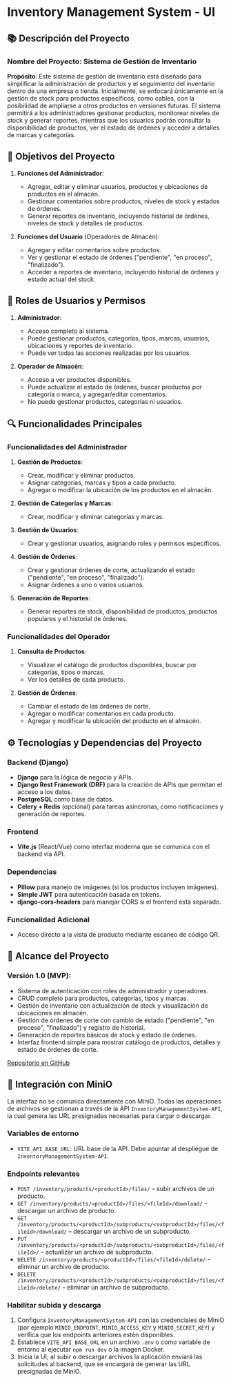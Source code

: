# Inventory Management System - UI

## 📚 Descripción del Proyecto

### Nombre del Proyecto: Sistema de Gestión de Inventario

**Propósito**: Este sistema de gestión de inventario está diseñado para simplificar la administración de productos y el seguimiento del inventario dentro de una empresa o tienda. Inicialmente, se enfocará únicamente en la gestión de stock para productos específicos, como cables, con la posibilidad de ampliarse a otros productos en versiones futuras. El sistema permitirá a los administradores gestionar productos, monitorear niveles de stock y generar reportes, mientras que los usuarios podrán consultar la disponibilidad de productos, ver el estado de órdenes y acceder a detalles de marcas y categorías.

## 🚀 Objetivos del Proyecto

1. **Funciones del Administrador**:

   - Agregar, editar y eliminar usuarios, productos y ubicaciones de productos en el almacén.
   - Gestionar comentarios sobre productos, niveles de stock y estados de órdenes.
   - Generar reportes de inventario, incluyendo historial de órdenes, niveles de stock y detalles de productos.

2. **Funciones del Usuario** (Operadores de Almacén):
   - Agregar y editar comentarios sobre productos.
   - Ver y gestionar el estado de órdenes ("pendiente", "en proceso", "finalizado").
   - Acceder a reportes de inventario, incluyendo historial de órdenes y estado actual del stock.

## 👥 Roles de Usuarios y Permisos

1. **Administrador**:

   - Acceso completo al sistema.
   - Puede gestionar productos, categorías, tipos, marcas, usuarios, ubicaciones y reportes de inventario.
   - Puede ver todas las acciones realizadas por los usuarios.

2. **Operador de Almacén**:
   - Acceso a ver productos disponibles.
   - Puede actualizar el estado de órdenes, buscar productos por categoría o marca, y agregar/editar comentarios.
   - No puede gestionar productos, categorías ni usuarios.

## 🔍 Funcionalidades Principales

### Funcionalidades del Administrador

1. **Gestión de Productos**:

   - Crear, modificar y eliminar productos.
   - Asignar categorías, marcas y tipos a cada producto.
   - Agregar o modificar la ubicación de los productos en el almacén.

2. **Gestión de Categorías y Marcas**:

   - Crear, modificar y eliminar categorías y marcas.

3. **Gestión de Usuarios**:

   - Crear y gestionar usuarios, asignando roles y permisos específicos.

4. **Gestión de Órdenes**:

   - Crear y gestionar órdenes de corte, actualizando el estado ("pendiente", "en proceso", "finalizado").
   - Asignar órdenes a uno o varios usuarios.

5. **Generación de Reportes**:
   - Generar reportes de stock, disponibilidad de productos, productos populares y el historial de órdenes.

### Funcionalidades del Operador

1. **Consulta de Productos**:

   - Visualizar el catálogo de productos disponibles, buscar por categorías, tipos o marcas.
   - Ver los detalles de cada producto.

2. **Gestión de Órdenes**:
   - Cambiar el estado de las órdenes de corte.
   - Agregar o modificar comentarios en cada producto.
   - Agregar y modificar la ubicación del producto en el almacén.

## ⚙️ Tecnologías y Dependencias del Proyecto

### Backend (Django)

- **Django** para la lógica de negocio y APIs.
- **Django Rest Framework (DRF)** para la creación de APIs que permitan el acceso a los datos.
- **PostgreSQL** como base de datos.
- **Celery + Redis** (opcional) para tareas asíncronas, como notificaciones y generación de reportes.

### Frontend

- **Vite.js** (React/Vue) como interfaz moderna que se comunica con el backend vía API.

### Dependencias

- **Pillow** para manejo de imágenes (si los productos incluyen imágenes).
- **Simple JWT** para autenticación basada en tokens.
- **django-cors-headers** para manejar CORS si el frontend está separado.

### Funcionalidad Adicional

- Acceso directo a la vista de producto mediante escaneo de código QR.

## 🔑 Alcance del Proyecto

### Versión 1.0 (MVP):

- Sistema de autenticación con roles de administrador y operadores.
- CRUD completo para productos, categorías, tipos y marcas.
- Gestión de inventario con actualización de stock y visualización de ubicaciones en almacén.
- Gestión de órdenes de corte con cambio de estado ("pendiente", "en proceso", "finalizado") y registro de historial.
- Generación de reportes básicos de stock y estado de órdenes.
- Interfaz frontend simple para mostrar catálogo de productos, detalles y estado de órdenes de corte.

[Repositorio en GitHub](https://github.com/emadiaz15/InventoryManagementSystem-UI.git)
## 📂 Integración con MiniO
La interfaz no se comunica directamente con MiniO. Todas las operaciones de archivos se gestionan a través de la API `InventoryManagementSystem-API`, la cual genera las URL presignadas necesarias para cargar o descargar.

### Variables de entorno
- `VITE_API_BASE_URL`: URL base de la API. Debe apuntar al despliegue de `InventoryManagementSystem-API`.

### Endpoints relevantes
- `POST /inventory/products/<productId>/files/` – subir archivos de un producto.
- `GET /inventory/products/<productId>/files/<fileId>/download/` – descargar un archivo de producto.
- `GET /inventory/products/<productId>/subproducts/<subproductId>/files/<fileId>/download/` – descargar un archivo de un subproducto.
- `PUT /inventory/products/<productId>/subproducts/<subproductId>/files/<fileId>/` – actualizar un archivo de subproducto.
- `DELETE /inventory/products/<productId>/files/<fileId>/delete/` – eliminar un archivo de producto.
- `DELETE /inventory/products/<productId>/subproducts/<subproductId>/files/<fileId>/delete/` – eliminar un archivo de subproducto.

### Habilitar subida y descarga
1. Configura `InventoryManagementSystem-API` con las credenciales de MiniO (por ejemplo `MINIO_ENDPOINT`, `MINIO_ACCESS_KEY` y `MINIO_SECRET_KEY`) y verifica que los endpoints anteriores estén disponibles.
2. Establece `VITE_API_BASE_URL` en un archivo `.env` o como variable de entorno al ejecutar `npm run dev` o la imagen Docker.
3. Inicia la UI; al subir o descargar archivos la aplicación enviará las solicitudes al backend, que se encargará de generar las URL presignadas de MiniO.
